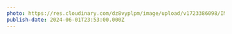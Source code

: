 ```yaml
---
photo: https://res.cloudinary.com/dz8vyplpm/image/upload/v1723386098/IMG_9932_kdmn2f.jpg
publish-date: 2024-06-01T23:53:00.000Z
---
```

